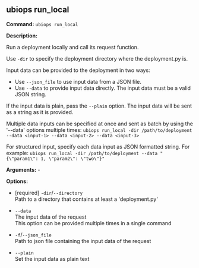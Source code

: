 
## ubiops run_local

**Command:** `ubiops run_local`

**Description:**

Run a deployment locally and call its request function.

Use `-dir` to specify the deployment directory where the deployment.py is.

Input data can be provided to the deployment in two ways:
- Use `--json_file` to use input data from a JSON file.
- Use `--data` to provide input data directly. The input data must be a valid JSON string.

If the input data is plain, pass the `--plain` option. The input data will be sent as a string as it is provided.

Multiple data inputs can be specified at once and sent as batch by using the '--data' options multiple times:
`ubiops run_local -dir /path/to/deployment --data <input-1> --data <input-2> --data <input-3>`

For structured input, specify each data input as JSON formatted string. For example:
`ubiops run_local -dir /path/to/deployment --data "{\"param1\": 1, \"param2\": \"two\"}"`

**Arguments:** - 

**Options:**

- [required] `-dir`/`--directory`<br/>Path to a directory that contains at least a 'deployment.py'

- `--data`<br/>The input data of the request<br/>This option can be provided multiple times in a single command

- `-f`/`--json_file`<br/>Path to json file containing the input data of the request

- `--plain`<br/>Set the input data as plain text


<br/>
